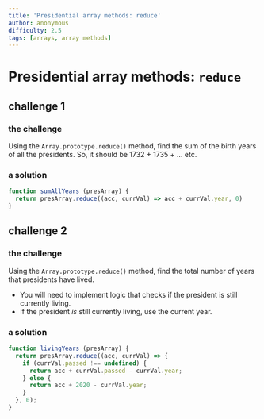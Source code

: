 ```yaml
---
title: 'Presidential array methods: reduce'
author: anonymous
difficulty: 2.5
tags: [arrays, array methods]
---
```



# Presidential array methods: `reduce`

## challenge 1

### the challenge

Using the `Array.prototype.reduce()` method, find the sum of the birth years of all the presidents. So, it should be 1732 + 1735 + ... etc.

### a solution

```js
function sumAllYears (presArray) {
  return presArray.reduce((acc, currVal) => acc + currVal.year, 0)
}
```



## challenge 2

### the challenge

Using the `Array.prototype.reduce()` method, find the total number of years that presidents have lived.
- You will need to implement logic that checks if the president is still currently living.
- If the president *is* still currently living, use the current year.

### a solution

```js
function livingYears (presArray) {
  return presArray.reduce((acc, currVal) => {
    if (currVal.passed !== undefined) {
      return acc + currVal.passed - currVal.year;
    } else {
      return acc + 2020 - currVal.year;
    }
  }, 0);
}
```